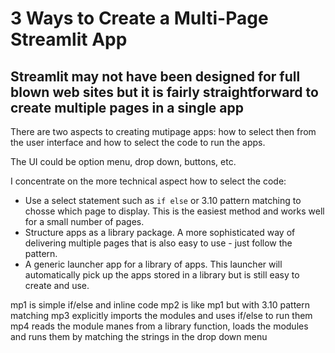 # 3 Ways to Create a Multi-Page Streamlit App

## Streamlit may not have been designed for full blown web sites but it is fairly straightforward to create multiple pages in a single app

There are two aspects to creating mutipage apps: how to select then from the user interface and how to select the code to run the apps.

The UI could be option menu, drop down, buttons, etc.

I concentrate on the more technical aspect how to select the code:

 - Use a select statement such as `if else` or 3.10 pattern matching to chosse which page to display. This is the easiest method and works well for a small number of pages.
 - Structure apps as a library package. A more sophisticated way of delivering multiple pages that is also easy to use - just follow the pattern.
 - A generic launcher app for a library of apps. This launcher will automatically pick up the apps stored in a library but is still easy to create and use.


mp1 is simple if/else and inline code
mp2 is like mp1 but with 3.10 pattern matching
mp3 explicitly imports the modules and uses if/else to run them
mp4 reads the module manes from a library function, loads the modules and runs them by matching the strings in the drop down menu